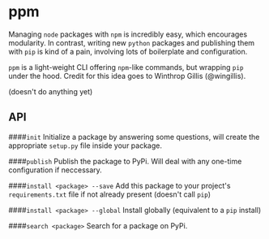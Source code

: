 # ppm

Managing `node` packages with `npm` is incredibly easy, which encourages modularity. In contrast, writing new `python` packages and publishing them with `pip` is kind of a pain, involving lots of boilerplate and configuration. 

`ppm` is a light-weight CLI offering `npm`-like commands, but wrapping `pip` under the hood. Credit for this idea goes to Winthrop Gillis (@wingillis).

(doesn't do anything yet)

## API

####`init`
Initialize a package by answering some questions, will create the appropriate `setup.py` file inside your package.

####`publish`
Publish the package to PyPi. Will deal with any one-time configuration if neccessary.

####`install <package> --save`
Add this package to your project's `requirements.txt` file if not already present (doesn't call `pip`)

####`install <package> --global`
Install globally (equivalent to a `pip` install)

####`search <package>`
Search for a package on PyPi.
